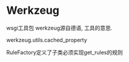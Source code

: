 # Werkzeug

wsgi工具包
werkzeug源自德语, 工具的意思.

werkzeug.utils.cached_property

RuleFactory定义了子类必须实现get_rules的规则
